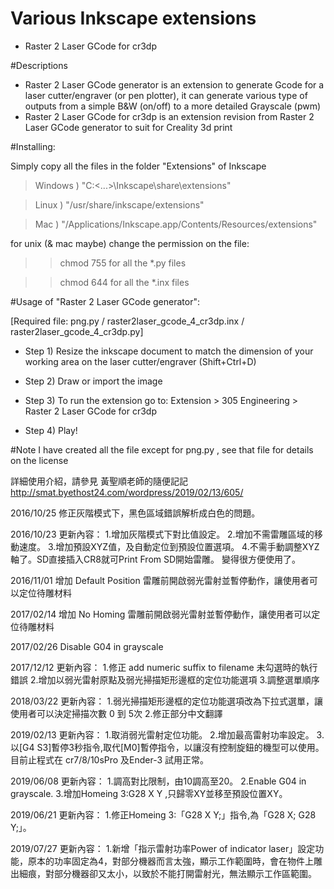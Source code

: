 # Various Inkscape extensions
 - Raster 2 Laser GCode for cr3dp
 
#Descriptions
- Raster 2 Laser GCode generator is an extension to generate Gcode for a laser cutter/engraver (or pen plotter), it can generate various type of outputs from a simple B&W (on/off) to a more detailed Grayscale (pwm)
- Raster 2 Laser GCode for cr3dp is an extension revision from Raster 2 Laser GCode generator to suit for Creality 3d print


#Installing:

Simply copy all the files in the folder "Extensions" of Inkscape

>Windows ) "C:\<...>\Inkscape\share\extensions"

>Linux ) "/usr/share/inkscape/extensions"

>Mac ) "/Applications/Inkscape.app/Contents/Resources/extensions"


for unix (& mac maybe) change the permission on the file:

>>chmod 755 for all the *.py files

>>chmod 644 for all the *.inx files



#Usage of "Raster 2 Laser GCode generator":

[Required file: png.py / raster2laser_gcode_4_cr3dp.inx / raster2laser_gcode_4_cr3dp.py]

- Step 1) Resize the inkscape document to match the dimension of your working area on the laser cutter/engraver (Shift+Ctrl+D) 

- Step 2) Draw or import the image

- Step 3) To run the extension go to: Extension > 305 Engineering > Raster 2 Laser GCode for cr3dp

- Step 4) Play!

#Note
I have created all the file except for png.py , see that file for details on the license

詳細使用介紹，請參見 黃聖順老師的隨便記記 
http://smat.byethost24.com/wordpress/2019/02/13/605/

2016/10/25 修正灰階模式下，黑色區域錯誤解析成白色的問題。

2016/10/23 更新內容：
1.增加灰階模式下對比值設定。
2.增加不需雷雕區域的移動速度。
3.增加預設XYZ值，及自動定位到預設位置選項。
4.不需手動調整XYZ軸了。SD直接插入CR8就可Print From SD開始雷雕。
變得很方便使用了。

2016/11/01 增加 Default Position 雷雕前開啟弱光雷射並暫停動作，讓使用者可以定位待雕材料

2017/02/14 增加 No Homing 雷雕前開啟弱光雷射並暫停動作，讓使用者可以定位待雕材料

2017/02/26 Disable G04 in grayscale

2017/12/12 更新內容：
1.修正 add numeric suffix to filename 未勾選時的執行錯誤
2.增加以弱光雷射原點及弱光掃描矩形邊框的定位功能選項
3.調整選單順序

2018/03/22 更新內容：
1.弱光掃描矩形邊框的定位功能選項改為下拉式選單，讓使用者可以決定掃描次數 0 到 5次
2.修正部分中文翻譯

2019/02/13 更新內容：
1.取消弱光雷射定位功能。
2.增加最高雷射功率設定。
3.以[G4 S3]暫停3秒指令,取代[M0]暫停指令，以讓沒有控制旋鈕的機型可以使用。
目前止程式在 cr7/8/10sPro 及Ender-3 試用正常。

2019/06/08 更新內容：
1.調高對比限制，由10調高至20。
2.Enable G04 in grayscale.
3.增加Homeing 3:G28 X Y ,只歸零XY並移至預設位置XY。

2019/06/21 更新內容：
1.修正Homeing 3:「G28 X Y;」指令,為「G28 X; G28 Y;」。

2019/07/27 更新內容：
1.新增「指示雷射功率Power of indicator laser」設定功能，原本的功率固定為4，對部分機器而言太強，顯示工作範圍時，會在物件上雕出細痕，對部分機器卻又太小，以致於不能打開雷射光，無法顯示工作區範圍。


